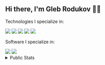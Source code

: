 <br>
<h2>Hi there, I'm Gleb Rodukov 👋🏻</h2>

Technologies I specialize in:
  <div>
    <a href="/"><img src="https://img.shields.io/badge/%E2%88%80%20mathematical%20analysis-%2300599C.svg?style=for-the-badge"></a>
    <a href="/"><img src="https://img.shields.io/badge/c++-%2300599C.svg?style=for-the-badge&logo=c%2B%2B&logoColor=white"></a>
    <a href="/"><img src="https://img.shields.io/badge/mysql-4479A1.svg?style=for-the-badge&logo=mysql&logoColor=white"></a>
    <a href="/"><img src="https://img.shields.io/badge/OCTAVE-darkblue?style=for-the-badge&logo=octave&logoColor=fcd683"></a>
    <a href="/"><img src="https://img.shields.io/badge/javascript-%23323330.svg?style=for-the-badge&logo=javascript&logoColor=%23F7DF1E"></a>
  </div>

Software I specialize in:
  <div>
    <a href="/"><img src="https://img.shields.io/badge/%E2%96%BC%20Visual%20Studio-5C2D91.svg?style=for-the-badge&logoColor=white"></a>
    <a href="/"><img src="https://img.shields.io/badge/blender-%23F5792A.svg?style=for-the-badge&logo=blender&logoColor=white"></a>

<details>
<summary>Public Stats</summary>
  <br>
  <div style="display: flex; margin-left: 10px;">
  <a href="https://github.com/rodukov/"><img src="https://github-readme-stats.vercel.app/api/top-langs/?username=rodukov&layout=pie&theme=midnight-purple"></a>
  <a href="https://github.com/rodukov/"><img src="https://github-readme-stats.vercel.app/api?username=rodukov&theme=midnight-purple&show_icons=true&rank_icon=github&include_all_commits=true&show=reviews,discussions_started,discussions_answered,prs_merged,prs_merged_percentage"></a>
  </div>
</details>
